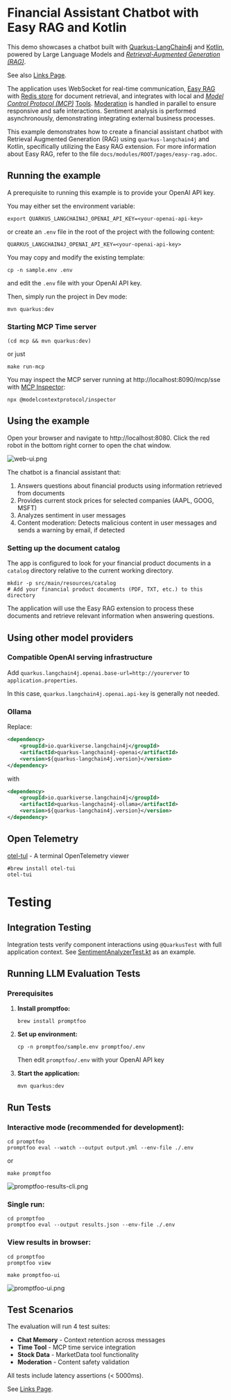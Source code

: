 # Financial Assistant Chatbot with Easy RAG and Kotlin

This demo showcases a chatbot built with [Quarkus-LangChain4j](https://docs.quarkiverse.io/quarkus-langchain4j/dev/) and [Kotlin](https://kotlinlang.org/),
powered by Large Language Models and [_Retrieval-Augmented Generation (RAG)_](https://en.wikipedia.org/wiki/Retrieval-augmented_generation).

See also [Links Page](LINKS.md).

The application uses WebSocket for real-time communication,
[Easy RAG](https://docs.quarkiverse.io/quarkus-langchain4j/dev/easy-rag.html) with [Redis store](https://docs.quarkiverse.io/quarkus-langchain4j/dev/redis-store.html) for document retrieval,
and integrates with local and [_Model Control Protocol (MCP)_](https://modelcontextprotocol.io)
[Tools](https://docs.quarkiverse.io/quarkus-langchain4j/dev/agent-and-tools.html).
[Moderation](https://docs.quarkiverse.io/quarkus-langchain4j/dev/ai-services.html#_moderation) is handled in parallel to ensure responsive and safe interactions.
Sentiment analysis is performed asynchronously, demonstrating integrating external business processes.

This example demonstrates how to create a financial assistant chatbot with Retrieval Augmented Generation (RAG) using
`quarkus-langchain4j` and Kotlin, specifically utilizing the Easy RAG extension.
For more information about Easy RAG, refer to the file 
`docs/modules/ROOT/pages/easy-rag.adoc`.

## Running the example

A prerequisite to running this example is to provide your OpenAI API key.
        
You may either set the environment variable:
```shell
export QUARKUS_LANGCHAIN4J_OPENAI_API_KEY=<your-openai-api-key>
```
or create an `.env` file in the root of the project with the following content:
```dotenv
QUARKUS_LANGCHAIN4J_OPENAI_API_KEY=<your-openai-api-key>
```
You may copy and modify the existing template:
```shell
cp -n sample.env .env 
```
and edit the `.env` file with your OpenAI API key.

Then, simply run the project in Dev mode:

```
mvn quarkus:dev
```
         
### Starting MCP Time server

```shell
(cd mcp && mvn quarkus:dev)
```
or just
```shell
make run-mcp
```

You may inspect the MCP server 
running at http://localhost:8090/mcp/sse 
with [MCP Inspector](https://github.com/modelcontextprotocol/inspector):
```shell
npx @modelcontextprotocol/inspector
```

## Using the example

Open your browser and navigate to http://localhost:8080. Click the red robot
in the bottom right corner to open the chat window.
             
![web-ui.png](docs/web-ui.png)

The chatbot is a financial assistant that:
1. Answers questions about financial products using information retrieved from documents
2. Provides current stock prices for selected companies (AAPL, GOOG, MSFT)
3. Analyzes sentiment in user messages
4. Content moderation: Detects malicious content in user messages and sends a warning by email, if detected

### Setting up the document catalog

The app is configured to look for your financial product documents in a `catalog` directory relative to the current working directory.

```
mkdir -p src/main/resources/catalog
# Add your financial product documents (PDF, TXT, etc.) to this directory
```

The application will use the Easy RAG extension to process these documents and retrieve relevant information when answering questions.

## Using other model providers

### Compatible OpenAI serving infrastructure

Add `quarkus.langchain4j.openai.base-url=http://yourerver` to `application.properties`.

In this case, `quarkus.langchain4j.openai.api-key` is generally not needed.

### Ollama


Replace:

```xml
<dependency>
    <groupId>io.quarkiverse.langchain4j</groupId>
    <artifactId>quarkus-langchain4j-openai</artifactId>
    <version>${quarkus-langchain4j.version}</version>
</dependency>
```

with

```xml
<dependency>
    <groupId>io.quarkiverse.langchain4j</groupId>
    <artifactId>quarkus-langchain4j-ollama</artifactId>
    <version>${quarkus-langchain4j.version}</version>
</dependency>
```
          
## Open Telemetry
        
[otel-tul](https://github.com/ymtdzzz/otel-tui) - A terminal OpenTelemetry viewer

```shell
#brew install otel-tui
otel-tui
```

# Testing

## Integration Testing

Integration tests verify component interactions using `@QuarkusTest` with full application context.
See [SentimentAnalyzerTest.kt](src/test/kotlin/com/example/chatbot/SentimentAnalyzerTest.kt) as an example.

## Running LLM Evaluation Tests

### Prerequisites

1. **Install promptfoo:**
   ```shell
   brew install promptfoo
   ```

2. **Set up environment:**
   ```shell
   cp -n promptfoo/sample.env promptfoo/.env
   ```
   Then edit `promptfoo/.env` with your OpenAI API key

3. **Start the application:**
   ```shell
   mvn quarkus:dev
   ```

## Run Tests

### Interactive mode (recommended for development):

```shell
cd promptfoo
promptfoo eval --watch --output output.yml --env-file ./.env
```
or
```shell
make promptfoo
```

![promptfoo-results-cli.png](docs/promptfoo-results-cli.png)

### Single run:
```shell
cd promptfoo
promptfoo eval --output results.json --env-file ./.env
```

### View results in browser:
```shell
cd promptfoo
promptfoo view
```
```shell
make promptfoo-ui
```    

![promptfoo-ui.png](docs/promptfoo-ui.png)

## Test Scenarios

The evaluation will run 4 test suites:
- **Chat Memory** - Context retention across messages
- **Time Tool** - MCP time service integration
- **Stock Data** - MarketData tool functionality
- **Moderation** - Content safety validation

All tests include latency assertions (< 5000ms).


See [Links Page](LINKS.md).
